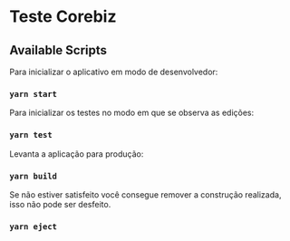 # Teste Corebiz

## Available Scripts

Para inicializar o aplicativo em modo de desenvolvedor:

### `yarn start`

Para inicializar os testes no modo em que se observa as edições:

### `yarn test`

Levanta a aplicação para produção:

### `yarn build`

Se não estiver satisfeito você consegue remover a construção realizada, isso não pode ser desfeito.

### `yarn eject`